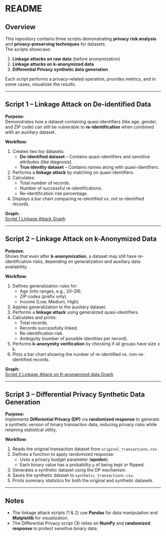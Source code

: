 # README

## Overview
This repository contains three scripts demonstrating **privacy risk analysis** and **privacy-preserving techniques** for datasets.  
The scripts showcase:
1. **Linkage attacks on raw data** (before anonymization)  
2. **Linkage attacks on k-anonymized data**  
3. **Differential Privacy synthetic data generation**  

Each script performs a privacy-related operation, provides metrics, and in some cases, visualizes the results.

---

## **Script 1 – Linkage Attack on De-identified Data**
**Purpose:**  
Demonstrates how a dataset containing quasi-identifiers (like age, gender, and ZIP code) can still be vulnerable to **re-identification** when combined with an auxiliary dataset.  

**Workflow:**  
1. Creates two toy datasets:  
   - **De-identified dataset** – Contains quasi-identifiers and sensitive attributes (like diagnosis).  
   - **True identity dataset** – Contains names along with quasi-identifiers.  
2. Performs a **linkage attack** by matching on quasi-identifiers.  
3. Calculates:  
   - Total number of records.  
   - Number of successful re-identifications.  
   - Re-identification risk percentage.  
4. Displays a bar chart comparing re-identified vs. not re-identified records.

**Graph:**  
[Script 1 Linkage Attack Graph](images/Linkage_risk_before_anonymisation.jpg)

---

## **Script 2 – Linkage Attack on k-Anonymized Data**
**Purpose:**  
Shows that even after **k-anonymization**, a dataset may still have re-identification risks, depending on generalization and auxiliary data availability.  

**Workflow:**  
1. Defines generalization rules for:  
   - Age (into ranges, e.g., 20–29).  
   - ZIP codes (prefix only).  
   - Income (Low, Medium, High).  
2. Applies generalization to the auxiliary dataset.  
3. Performs a **linkage attack** using generalized quasi-identifiers.  
4. Calculates and prints:  
   - Total records.  
   - Records successfully linked.  
   - Re-identification risk.  
   - Ambiguity (number of possible identities per record).  
5. Performs **k-anonymity verification** by checking if all groups have size ≥ k.  
6. Plots a bar chart showing the number of re-identified vs. non-re-identified records.

**Graph:**  
[Script 2 Linkage Attack on K-anonamized data Graph](images/Linkage_attack_on_k-anonymized_dataset.jpg)

---

## **Script 3 – Differential Privacy Synthetic Data Generation**
**Purpose:**  
Implements **Differential Privacy (DP)** via **randomized response** to generate a synthetic version of binary transaction data, reducing privacy risks while retaining statistical utility.  

**Workflow:**  
1. Reads the original transaction dataset from `original_transactions.csv`.  
2. Defines a function to apply randomized response:  
   - Uses a privacy budget parameter (**epsilon**).  
   - Each binary value has a probability `p` of being kept or flipped.  
3. Generates a synthetic dataset using the DP mechanism.  
4. Saves the synthetic dataset to `synthetic_transactions.csv`.  
5. Prints summary statistics for both the original and synthetic datasets.

---

## **Notes**
- The linkage attack scripts (1 & 2) use **Pandas** for data manipulation and **Matplotlib** for visualization.  
- The Differential Privacy script (3) relies on **NumPy** and **randomized response** to protect sensitive binary data.  

